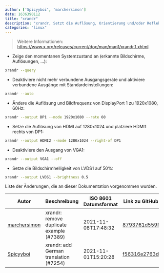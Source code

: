 ```yaml
---
author: ['Spicyyboi', 'marchersimon']
date: 1636390112
title: "xrandr"
description: "xrandr, Setzt die Auflösung, Orientierung und/oder Reflektion eines Bildschirmausgangs."
categories: "linux"
---
```

> Weitere Informationen: <https://www.x.org/releases/current/doc/man/man1/xrandr.1.xhtml>.

- Zeige den momentanen Systemzustand an (erkannte Bildschirme, Auflösungen, ...):

```bash
xrandr --query
```

- Deaktiviere nicht mehr verbundene Ausgangsgeräte und aktiviere verbundene Ausgänge mit Standardeinstellungen:

```bash
xrandr --auto
```

- Ändere die Auflösung und Bildfrequenz von DisplayPort 1 zu 1920x1080, 60Hz:

```bash
xrandr --output DP1 --mode 1920x1080 --rate 60
```

- Setze die Auflösung von HDMI auf 1280x1024 und platziere HDMI1 rechts von DP1:

```bash
xrandr --output HDMI2 --mode 1280x1024 --right-of DP1
```

- Deaktiviere den Ausgang von VGA1:

```bash
xrandr --output VGA1 --off
```

- Setze die Bildschirmhelligkeit von LVDS1 auf 50%:

```bash
xrandr --output LVDS1 --brightness 0.5
```
Liste der Änderungen, die an dieser Dokumentation vorgenommen wurden.


Autor | Beschreibung | ISO 8601 Datumsformat | Link zu GitHub
------|-----|-----|-----
[marchersimon](mailto:50295997+marchersimon@users.noreply.github.com) | xrandr: remove duplicate example (#7389) | 2021-11-08T17:48:32 | [8793761d559f](https://github.com/tldr-pages/tldr/commit/8793761d559fedf3cb9f1a58705cbd044cba4cde)
[Spicyyboi](mailto:34308782+spicyyboi@users.noreply.github.com) | xrandr: add German translation (#7254) | 2021-11-01T15:20:28 | [f56316e2763d](https://github.com/tldr-pages/tldr/commit/f56316e2763d5b276e6df87a584bf98645872a3e)

